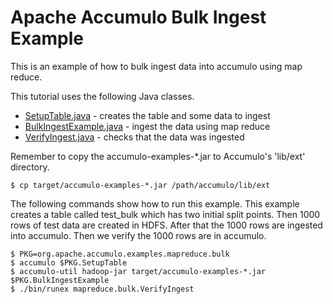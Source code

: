 <!--
Licensed to the Apache Software Foundation (ASF) under one or more
contributor license agreements.  See the NOTICE file distributed with
this work for additional information regarding copyright ownership.
The ASF licenses this file to You under the Apache License, Version 2.0
(the "License"); you may not use this file except in compliance with
the License.  You may obtain a copy of the License at

    http://www.apache.org/licenses/LICENSE-2.0

Unless required by applicable law or agreed to in writing, software
distributed under the License is distributed on an "AS IS" BASIS,
WITHOUT WARRANTIES OR CONDITIONS OF ANY KIND, either express or implied.
See the License for the specific language governing permissions and
limitations under the License.
-->
# Apache Accumulo Bulk Ingest Example

This is an example of how to bulk ingest data into accumulo using map reduce.

This tutorial uses the following Java classes.

 * [SetupTable.java] - creates the table and some data to ingest
 * [BulkIngestExample.java] - ingest the data using map reduce
 * [VerifyIngest.java] - checks that the data was ingested
 
Remember to copy the accumulo-examples-*.jar to Accumulo's 'lib/ext' directory.

    $ cp target/accumulo-examples-*.jar /path/accumulo/lib/ext

The following commands show how to run this example. This example creates a
table called test_bulk which has two initial split points. Then 1000 rows of
test data are created in HDFS. After that the 1000 rows are ingested into
accumulo. Then we verify the 1000 rows are in accumulo. 

    $ PKG=org.apache.accumulo.examples.mapreduce.bulk
    $ accumulo $PKG.SetupTable
    $ accumulo-util hadoop-jar target/accumulo-examples-*.jar $PKG.BulkIngestExample
    $ ./bin/runex mapreduce.bulk.VerifyIngest

[SetupTable.java]: ../src/main/java/org/apache/accumulo/examples/mapreduce/bulk/SetupTable.java
[BulkIngestExample.java]:  ../src/main/java/org/apache/accumulo/examples/mapreduce/bulk/BulkIngestExample.java
[VerifyIngest.java]: ../src/main/java/org/apache/accumulo/examples/mapreduce/bulk/VerifyIngest.java
